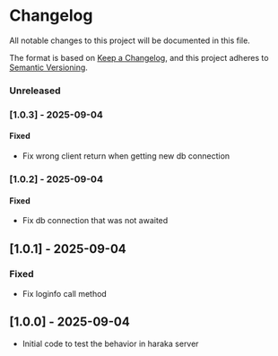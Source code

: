 # Changelog

All notable changes to this project will be documented in this file.

The format is based on [Keep a Changelog](https://keepachangelog.com/en/1.1.0/),
and this project adheres to [Semantic Versioning](https://semver.org/spec/v2.0.0.html).

### Unreleased

### [1.0.3] - 2025-09-04

#### Fixed

- Fix wrong client return when getting new db connection

### [1.0.2] - 2025-09-04

#### Fixed

- Fix db connection that was not awaited

## [1.0.1] - 2025-09-04

### Fixed

- Fix loginfo call method

## [1.0.0] - 2025-09-04

- Initial code to test the behavior in haraka server